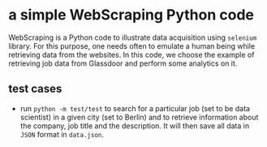 # a simple WebScraping Python code

WebScraping is a Python code to illustrate data acquisition using
`selenium` library. For this purpose, one needs often to emulate a
human being while retrieving data from the websites. In this code, we
choose the example of retrieving job data from Glassdoor and perform
some analytics on it.

## test cases

* run `python -m test/test` to search for a particular job (set to be
  data scientist) in a given city (set to Berlin) and to retrieve
  information about the company, job title and the description. It
  will then save all data in `JSON` format in `data.json`.
